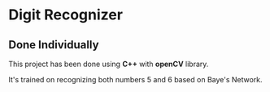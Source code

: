 # Digit Recognizer #
## Done Individually ##

This project has been done using **C++** with **openCV** library.

It's trained on recognizing both numbers 5 and 6 based on Baye's Network.
